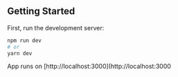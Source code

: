 ## Getting Started

First, run the development server:

```bash
npm run dev
# or
yarn dev
```

App runs on [http://localhost:3000](http://localhost:3000